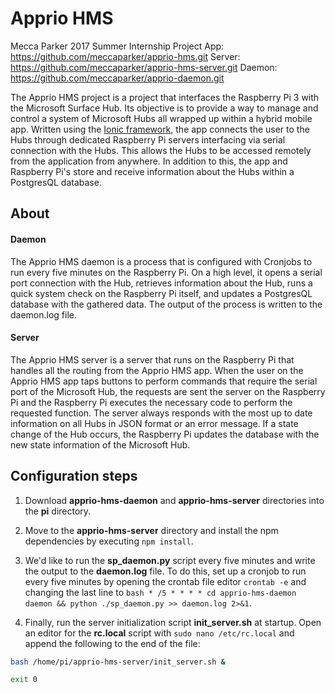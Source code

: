 # Apprio HMS
Mecca Parker
2017 Summer Internship Project
App: https://github.com/meccaparker/apprio-hms.git
Server: https://github.com/meccaparker/apprio-hms-server.git
Daemon: https://github.com/meccaparker/apprio-daemon.git

The Apprio HMS project is a project that interfaces the Raspberry Pi 3 with the Microsoft Surface Hub. Its objective is to provide a way to manage and control a system of Microsoft Hubs all wrapped up within a hybrid mobile app. Written using the [Ionic framework](https://ionicframework.com/), the app  connects the user to the Hubs through dedicated Raspberry Pi servers interfacing via serial connection with the Hubs. This allows the Hubs to be accessed remotely from the application from anywhere. In addition to this, the app and Raspberry Pi's store and receive information about the Hubs within a PostgresQL database. 

## About 

#### Daemon

The Apprio HMS daemon is a process that is configured with Cronjobs to run every five minutes on the Raspberry Pi. On a high level, it opens a serial port connection with the Hub, retrieves information about the Hub, runs a quick system check on the Raspberry Pi itself, and updates a PostgresQL database with the gathered data. The output of the process is written to the daemon.log file.

#### Server 

The Apprio HMS server is a server that runs on the Raspberry Pi that handles all the routing from the Apprio HMS app. When the user on the Apprio HMS app taps buttons to perform commands that require the serial port of the Microsoft Hub, the requests are sent the server on the Raspberry Pi and the Raspberry Pi executes the necessary code to perform the requested function. The server always responds with the most up to date information on all Hubs in JSON format or an error message. If a state change of the Hub occurs, the Raspberry Pi updates the database with the new state information of the Microsoft Hub. 

## Configuration steps 

1. Download **apprio-hms-daemon** and **apprio-hms-server** directories into the **pi** directory. 

1. Move to the **apprio-hms-server** directory and install the npm dependencies by executing `npm install`.
		
1. We'd like to run the **sp_daemon.py** script every five minutes and write the output to the **daemon.log** file. To do this, set up a cronjob to run every five minutes by opening the crontab file editor `crontab -e`  and changing the last line to `bash * /5 * * * * cd apprio-hms-daemon daemon && python ./sp_daemon.py >> daemon.log 2>&1`.

1. Finally, run the server initialization script **init_server.sh** at startup. Open an editor for the **rc.local** script with `sudo nano /etc/rc.local` and append the following to the end of the file: 
		
```bash
bash /home/pi/apprio-hms-server/init_server.sh &

exit 0
``` 

